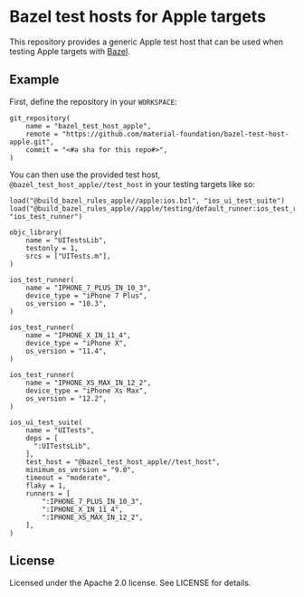 # Bazel test hosts for Apple targets

This repository provides a generic Apple test host that can be used when testing Apple targets with
[Bazel](http://bazel.build/).

## Example

First, define the repository in your `WORKSPACE`:

```
git_repository(
    name = "bazel_test_host_apple",
    remote = "https://github.com/material-foundation/bazel-test-host-apple.git",
    commit = "<#a sha for this repo#>",
)
```

You can then use the provided test host, `@bazel_test_host_apple//test_host` in your testing targets
like so:

```
load("@build_bazel_rules_apple//apple:ios.bzl", "ios_ui_test_suite")
load("@build_bazel_rules_apple//apple/testing/default_runner:ios_test_runner.bzl", "ios_test_runner")

objc_library(
    name = "UITestsLib",
    testonly = 1,
    srcs = ["UITests.m"],
)	

ios_test_runner(
    name = "IPHONE_7_PLUS_IN_10_3",
    device_type = "iPhone 7 Plus",
    os_version = "10.3",
)

ios_test_runner(
    name = "IPHONE_X_IN_11_4",
    device_type = "iPhone X",
    os_version = "11.4",
)

ios_test_runner(
    name = "IPHONE_XS_MAX_IN_12_2",
    device_type = "iPhone Xs Max",
    os_version = "12.2",
)

ios_ui_test_suite(
    name = "UITests",
    deps = [
      ":UITestsLib",
    ],
    test_host = "@bazel_test_host_apple//test_host",
    minimum_os_version = "9.0",
    timeout = "moderate",
    flaky = 1,
    runners = [
        ":IPHONE_7_PLUS_IN_10_3",
        ":IPHONE_X_IN_11_4",
        ":IPHONE_XS_MAX_IN_12_2",
    ],
)
```

## License

Licensed under the Apache 2.0 license. See LICENSE for details.
